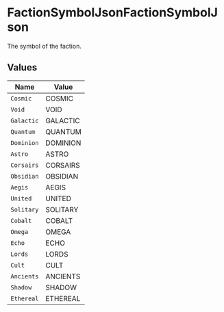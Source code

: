 # FactionSymbolJsonFactionSymbolJson

The symbol of the faction.


## Values

| Name       | Value      |
| ---------- | ---------- |
| `Cosmic`   | COSMIC     |
| `Void`     | VOID       |
| `Galactic` | GALACTIC   |
| `Quantum`  | QUANTUM    |
| `Dominion` | DOMINION   |
| `Astro`    | ASTRO      |
| `Corsairs` | CORSAIRS   |
| `Obsidian` | OBSIDIAN   |
| `Aegis`    | AEGIS      |
| `United`   | UNITED     |
| `Solitary` | SOLITARY   |
| `Cobalt`   | COBALT     |
| `Omega`    | OMEGA      |
| `Echo`     | ECHO       |
| `Lords`    | LORDS      |
| `Cult`     | CULT       |
| `Ancients` | ANCIENTS   |
| `Shadow`   | SHADOW     |
| `Ethereal` | ETHEREAL   |